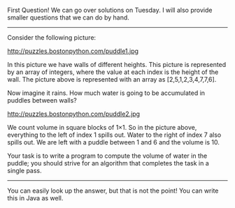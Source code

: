 First Question! We can go over solutions on Tuesday. I will also provide smaller questions that we can do by hand.

********************************************************************************************************

Consider the following picture:

http://puzzles.bostonpython.com/puddle1.jpg

In this picture we have walls of different heights. This picture is represented by an array of integers, where the value at each index is the height of the wall. The picture above is represented with an array as [2,5,1,2,3,4,7,7,6].


Now imagine it rains. How much water is going to be accumulated in puddles between walls?

http://puzzles.bostonpython.com/puddle2.jpg

We count volume in square blocks of 1×1. So in the picture above, everything to the left of index 1 spills out. Water to the right of index 7 also spills out. We are left with a puddle between 1 and 6 and the volume is 10.



Your task is to write a program to compute the volume of water in the puddle; you should strive for an algorithm that completes the task in a single pass.

******************************************************************************************************

You can easily look up the answer, but that is not the point! You can write this in Java as well.
